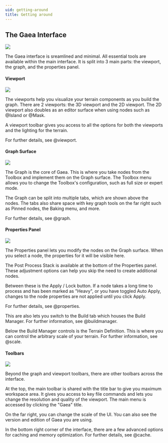 ```yaml
---
uid: getting-around
title: Getting around
---
```


## The Gaea Interface

![](/images/ui/ui-intro-large.webp)

The Gaea interface is sreamlined and minimal. All essential tools are available within the main interface. It is split into 3 main parts: the viewport, the graph, and the properties panel.

#### Viewport

![](/images/ui/ui-intro-granular-viewport.webp)

The viewports help you visualize your terrain components as you build the graph. There are 2 viewports: the 3D viewport and the 2D viewport. The 2D viewport also doubles as an editor surface when using nodes such as @Island or @Mask.

A viewport toolbar gives you access to all the options for both the viewports and the lighting for the terrain.

For further details, see @viewport.

#### Graph Surface

![](/images/ui/ui-intro-granular-graph.webp)

The Graph is the core of Gaea. This is where you take nodes from the Toolbox and implement them on the Graph surface. The Toolbox menu allows you to change the Toolbox's configuration, such as full size or expert mode.

The Graph can be split into multiple tabs, which are shown above the nodes. The tabs also share space with key graph tools on the far right such as Pinned nodes, the Baking menu, and more.

For further details, see @graph.

#### Properties Panel

![](/images/ui/ui-intro-granular-properties.webp)

The Properties panel lets you modify the nodes on the Graph surface. When you select a node, the properties for it will be visible here.

The Post Process Stack is available at the bottom of the Properties panel. These adjustment options can help you skip the need to create additional nodes.

Between these is the Apply / Lock button. If a node takes a long time to process and has been marked as "Heavy", or you have toggled Auto Apply, changes to the node properties are not applied until you click Apply.

For further details, see @properties.

This are also lets you switch to the Build tab which houses the Build Manager. For further information, see @buildmanager.

Below the Build Manager controls is the Terrain Definition. This is where you can control the arbitrary scale of your terrain. For further information, see @scale.


#### Toolbars

![](/images/ui/ui-intro-granular-toolbars.webp)

Beyond the graph and viewport toolbars, there are other toolbars across the interface.

At the top, the main toolbar is shared with the title bar to give you maximum workspace area. It gives you access to key file commands and lets you change the resolution and quality of the viewport. The main menu is accessed by clicking the "Gaea" title.

On the far right, you can change the scale of the UI. You can also see the version and edition of Gaea you are using.

In the bottom right corner of the interface, there are a few advanced options for caching and memory optimization. For further details, see @cache.